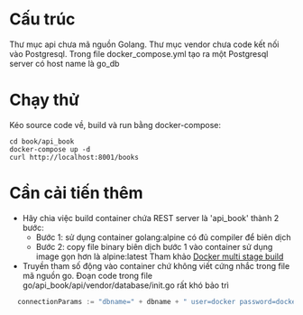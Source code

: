 # Cấu trúc
Thư mục api chưa mã nguồn Golang. Thư mục vendor chưa code kết nối vào Postgresql.
Trong file docker_compose.yml tạo ra một Postgresql server có host name là go_db

# Chạy thử
Kéo source code về, build và run bằng docker-compose:
```
cd book/api_book
docker-compose up -d
curl http://localhost:8001/books
```

# Cần cải tiến thêm
- Hãy chia việc build container chứa REST server là 'api_book' thành 2 bước:
  - Bước 1: sử dụng container golang:alpine có đủ compiler để biên dịch
  - Bước 2: copy file binary biên dịch bước 1 vào container sử dụng image gọn hơn là alpine:latest
Tham khảo [Docker multi stage build](https://docs.docker.com/engine/userguide/eng-image/multistage-build/)
- Truyền tham số động vào container chứ không viết cứng nhắc trong file mã nguồn go.
Đoạn code trong file go/api_book/api/vendor/database/init.go rất khó bảo trì
```go
  connectionParams := "dbname=" + dbname + " user=docker password=docker sslmode=disable host=go_db"
```